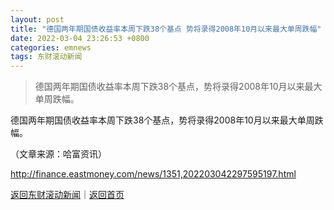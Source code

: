 ```yaml
---
layout: post
title: "德国两年期国债收益率本周下跌38个基点 势将录得2008年10月以来最大单周跌幅"
date: 2022-03-04 23:26:53 +0800
categories: emnews
tags: 东财滚动新闻
---
```

> 德国两年期国债收益率本周下跌38个基点，势将录得2008年10月以来最大单周跌幅。

<p>德国两年期国债收益率本周下跌38个基点，势将录得2008年10月以来最大单周跌幅。</p><p class="em_media">（文章来源：哈富资讯）</p>

<http://finance.eastmoney.com/news/1351,202203042297595197.html>

[返回东财滚动新闻](//finews.withounder.com/emnews/)｜[返回首页](//finews.withounder.com/)